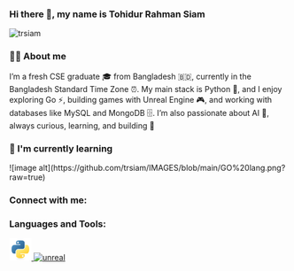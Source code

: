 <h3 align="left">Hi there 👋, my name is Tohidur Rahman Siam</h3>
<p align="left"> <img src="https://komarev.com/ghpvc/?username=trsiam&label=Profile%20views&color=0e75b6&style=flat" alt="trsiam" /> </p>
<h3>🙋‍♂️ About me </h3>
<h10 align="center">I’m a fresh CSE graduate 🎓 from Bangladesh 🇧🇩, currently in the Bangladesh Standard Time Zone ⏰. My main stack is Python 🐍, and I enjoy exploring Go ⚡, building games with Unreal Engine 🎮, and working with databases like MySQL and MongoDB 🗄️. I’m also passionate about AI 🤖, always curious, learning, and building 🚀</h10>
<h3>🌴 I'm currently learning</h3>
![image alt](https://github.com/trsiam/IMAGES/blob/main/GO%20lang.png?raw=true)

<h3 align="left">Connect with me:</h3>
<p align="left">
</p>

<h3 align="left">Languages and Tools:</h3>
<p align="left"> <a href="https://www.python.org" target="_blank" rel="noreferrer"> <img src="https://raw.githubusercontent.com/devicons/devicon/master/icons/python/python-original.svg" alt="python" width="40" height="40"/> </a> <a href="https://unrealengine.com/" target="_blank" rel="noreferrer"> <img src="https://raw.githubusercontent.com/kenangundogan/fontisto/036b7eca71aab1bef8e6a0518f7329f13ed62f6b/icons/svg/brand/unreal-engine.svg" alt="unreal" width="40" height="40"/> </a> </p>
